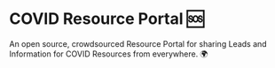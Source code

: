 # COVID Resource Portal 🆘
An open source, crowdsourced Resource Portal for sharing Leads and Information for COVID Resources from everywhere. 🌍

